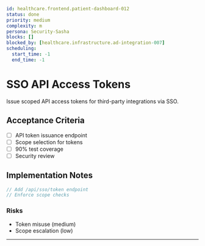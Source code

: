 
```yaml
id: healthcare.frontend.patient-dashboard-012
status: done
priority: medium
complexity: m
persona: Security-Sasha
blocks: []
blocked_by: [healthcare.infrastructure.ad-integration-007]
scheduling:
  start_time: -1
  end_time: -1
```


# SSO API Access Tokens

Issue scoped API access tokens for third-party integrations via SSO.

## Acceptance Criteria

- [ ] API token issuance endpoint
- [ ] Scope selection for tokens
- [ ] 90% test coverage
- [ ] Security review

## Implementation Notes

```javascript
// Add /api/sso/token endpoint
// Enforce scope checks
```

### Risks

- Token misuse (medium)
- Scope escalation (low)

---

[Security-Sasha]: ./personas/security-sasha.md
[healthcare.infrastructure.ad-integration-007]: ./tickets/healthcare.infrastructure.ad-integration-007.md
